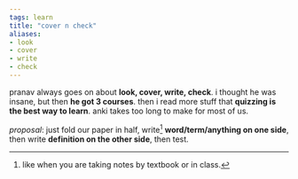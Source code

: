 ```yaml
---
tags: learn
title: "cover n check"
aliases:
- look
- cover
- write
- check
---
```


pranav always goes on about **look, cover, write, check**. i thought he was insane, but then **he got 3 courses**. then i read more stuff that **quizzing is the best way to learn**. anki takes too long to make for most of us.

*proposal*: just fold our paper in half, write[^1] **word/term/anything on one side**, then write **definition on the other side**, then test.

[^1]: like when you are taking notes by textbook or in class.